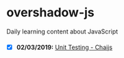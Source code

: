 # overshadow-js
Daily learning content about JavaScript

#### 
- [x] **02/03/2019:** [Unit Testing - Chaijs](https://medium.com/building-ibotta/understanding-chai-js-language-mechanics-cc28e4c9604b)
